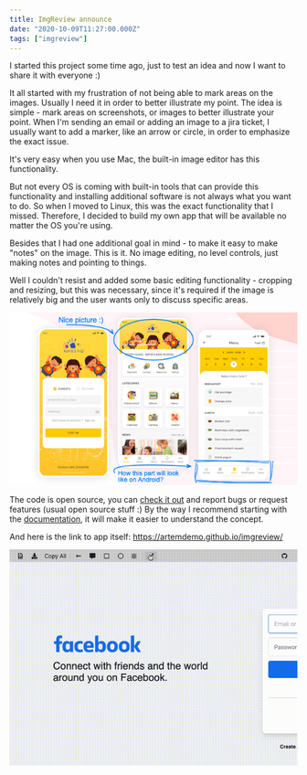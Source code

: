 ```yaml
---
title: ImgReview announce
date: "2020-10-09T11:27:00.000Z"
tags: ["imgreview"]
---
```


I started this project some time ago, just to test an idea and now I want to share it with everyone :)

It all started with my frustration of not being able to mark areas on the images. Usually I need it in order to better illustrate my point. The idea is simple - mark areas on screenshots, or images to better illustrate your point. When I'm sending an email or adding an image to a jira ticket, I usually want to add a marker, like an arrow or circle, in order to emphasize the exact issue.

It's very easy when you use Mac, the built-in image editor has this functionality.

But not every OS is coming with built-in tools that can provide this functionality and installing additional software is not always what you want to do. So when I moved to Linux, this was the exact functionality that I missed. Therefore, I decided to build my own app that will be available no matter the OS you're using.

Besides that I had one additional goal in mind - to make it easy to make "notes" on the image. This is it. No image editing, no level controls, just making notes and pointing to things.

Well I couldn't resist and added some basic editing functionality - cropping and resizing, but this was necessary, since it's required if the image is relatively big and the user wants only to discuss specific areas.

![ImgReview example](imgreview-example.png)

The code is open source, you can [check it out](https://github.com/artemdemo/imgreview) and report bugs or request features (usual open source stuff :) By the way I recommend starting with the [documentation](https://github.com/artemdemo/imgreview/tree/master/documentation), it will make it easier to understand the concept.

And here is the link to app itself: https://artemdemo.github.io/imgreview/

[![ImgReview functionality](imgreview-functionality.gif)](https://artemdemo.github.io/imgreview/)
